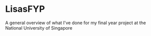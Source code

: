 # LisasFYP
A general overview of what I've done for my final year project at the National University of Singapore 
